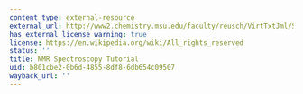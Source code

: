 ```yaml
---
content_type: external-resource
external_url: http://www2.chemistry.msu.edu/faculty/reusch/VirtTxtJml/Spectrpy/nmr/nmr1.htm
has_external_license_warning: true
license: https://en.wikipedia.org/wiki/All_rights_reserved
status: ''
title: NMR Spectroscopy Tutorial
uid: b801cbe2-0b6d-4855-8df8-6db654c09507
wayback_url: ''
---
```

